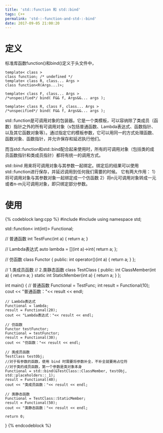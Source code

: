 ```yaml
---
title: 'std::function 和 std::bind'
tags: C++
permalink: 'std-:-function-and-std-:-bind'
date: 2017-09-05 21:00:20
---
```


# 定义
标准库函数function()和bind()定义于头文件<functional>中，
```
template< class >
class function; /* undefined */
template< class R, class... Args >
class function<R(Args...)>;

template< class F, class... Args >
/*unspecified*/ bind( F&& f, Args&&... args );

template< class R, class F, class... Args >
/*unspecified*/ bind( F&& f, Args&&... args );
```
<!--more-->
std::function是可调用对象的包装器。它是一个类模板，可以容纳除了类成员（函数）指针之外的所有可调用对象（s包括普通函数、Lambda表达式、函数指针、以及其它函数对象等）。通过指定它的模板参数，它可以用同一的方式处理函数、函数对象、函数指针，并允许保存和延迟执行他们。

而当std::function和std::bind配合起来使用时，所有的可调用对象（包括类的成员函数指针和类成员指针）都将有统一的调用方式。

std::bind 用来将可调用对象与其参数一起绑定。绑定后的结果可以使用std::function进行保存，并延迟调用到任何我们需要的时候。
它有两大作用：
1）将可调用对象与其参数对象一起绑定成一个仿函数
2）将n元可调用对象转成一元或者n-m元可调用对象，即只绑定部分参数。

# 使用
{% codeblock  lang:cpp %} 
#include <functional>
#include <iostream>
using namespace std;

std::function< int(int)> Functional;

// 普通函数
int TestFunc(int a)
{
    return a;
}

// Lambda表达式
auto lambda = [](int a)->int{ return a; };

// 仿函数
class Functor
{
public:
    int operator()(int a)
    {
        return a;
    }
};

// 1.类成员函数
// 2.类静态函数
class TestClass
{
public:
    int ClassMember(int a) { return a; }
    static int StaticMember(int a) { return a; }
};

int main()
{
    // 普通函数
    Functional = TestFunc;
    int result = Functional(10);
    cout << "普通函数："<< result << endl;

    // Lambda表达式
    Functional = lambda;
    result = Functional(20);
    cout << "Lambda表达式："<< result << endl;

    // 仿函数
    Functor testFunctor;
    Functional = testFunctor;
    result = Functional(30);
    cout << "仿函数："<< result << endl;

    // 类成员函数
    TestClass testObj;
    //对于有参数的函数，使用 bind 时需要将参数补全，不补全就要用占位符
    //对于类的成员函数，第一个参数是类对象本身
    Functional = std::bind(&TestClass::ClassMember, testObj, std::placeholders::_1);
    result = Functional(40);
    cout << "类成员函数："<< result << endl;

    // 类静态函数
    Functional = TestClass::StaticMember;
    result = Functional(50);
    cout << "类静态函数："<< result << endl;

    return 0;
}
{% endcodeblock %}  